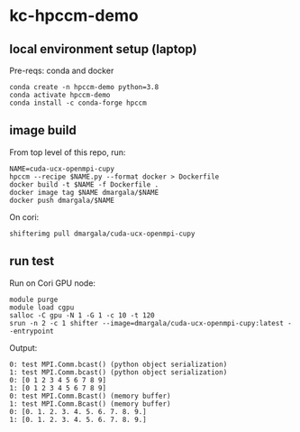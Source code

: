 # kc-hpccm-demo


## local environment setup (laptop)

Pre-reqs: conda and docker

```
conda create -n hpccm-demo python=3.8
conda activate hpccm-demo
conda install -c conda-forge hpccm
```

## image build

From top level of this repo, run:

```
NAME=cuda-ucx-openmpi-cupy
hpccm --recipe $NAME.py --format docker > Dockerfile
docker build -t $NAME -f Dockerfile .
docker image tag $NAME dmargala/$NAME
docker push dmargala/$NAME
```

On cori:

```
shifterimg pull dmargala/cuda-ucx-openmpi-cupy
```

## run test

Run on Cori GPU node:

```
module purge
module load cgpu
salloc -C gpu -N 1 -G 1 -c 10 -t 120
srun -n 2 -c 1 shifter --image=dmargala/cuda-ucx-openmpi-cupy:latest --entrypoint
```

Output:

```
0: test MPI.Comm.bcast() (python object serialization)
1: test MPI.Comm.bcast() (python object serialization)
0: [0 1 2 3 4 5 6 7 8 9]
1: [0 1 2 3 4 5 6 7 8 9]
0: test MPI.Comm.Bcast() (memory buffer)
1: test MPI.Comm.Bcast() (memory buffer)
0: [0. 1. 2. 3. 4. 5. 6. 7. 8. 9.]
1: [0. 1. 2. 3. 4. 5. 6. 7. 8. 9.]
```